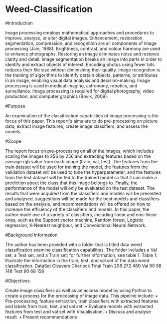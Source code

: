 # Weed-Classification

#Introduction

Image processing employs mathematical approaches and procedures to improve, analyse, or alter digital
images. Enhancement, restoration, segmentation, compression, and recognition are all components of image
processing (Jain, 1988). Brightness, contrast, and colour harmony are used to enhance photographs.
Restoring an image eliminates noise and restores clarity and detail. Image segmentation breaks an image
into parts in order to identify and extract objects of interest. Encoding photos using fewer bits reduces their
file size without diminishing their quality. Image recognition is the training of algorithms to identify certain
objects, patterns, or attributes in an image, enabling visual data analysis and decision-making. Image
processing is used in medical imaging, astronomy, robotics, and surveillance. Image processing is required
for digital photography, video production, and computer graphics (Bovik, 2009).

#Purpose

An examination of the classification capabilities of image processing is the focus of this paper. This report's
aims are to do pre-processing on picture data, extract image features, create image classifiers, and assess
the models.

#Scope

The report focus on pre-processing on all of the images, which includes scaling the images to 256 by 256
and extracting features based on the average rgb value from each image (train, val, test). The features from
the train dataset will be used for training the model, the features from the validation dataset will be used to
tune the hyperparameter, and the features from the test dataset will be fed to the trained model so that it can
make a prediction about the class that this image belongs to. Finally, the performance of the model will only
be evaluated on the test dataset. The results that were acquired from the classifiers and models will be
presented and analysed, suggestions will be made for the best models and classifiers based on the analysis,
and recommendations will be offered on how to increase the efficiency of the classifiers and models. In this
paper, the author made use of a variety of classifiers, including linear and non-linear ones, such as the
Support vector machine, Random forest, Logistic regression, K-Nearest neighbour, and Convolutional Neural
Network.


#Background Information

The author has been provided with a folder that is titled data weed classification examine classification
capabilities. The folder includes a Val set, a Test set, and a Train set; for further information, see table 1.
Table 1: Illustrate the information in the train, test, and val set of the data weed classification.
DataSet      Cleavers    Charlock    Total
Train          208         272        480
Val            90          58         148
Test           90          68         158


#Objectives

Create image classifiers as well as an access model by using Python to create a process for the processing
of image data. This pipeline include:
• Pre-processing, feature extraction, train classifiers with extracted features and labels from train, test,
and val set.
• Evaluate models with extracted features from test and val set with Visualisation.
• Discuss and analyse result.
• Present recommendations
